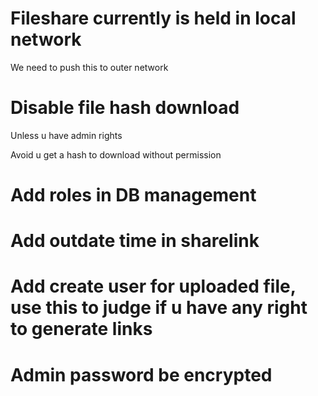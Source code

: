 # Fileshare currently is held in local network
We need to push this to outer network

# Disable file hash download
Unless u have admin rights

Avoid u get a hash to download without permission

# Add roles in DB management

# Add outdate time in sharelink

# Add create user for uploaded file, use this to judge if u have any right to generate links

# Admin password be encrypted
